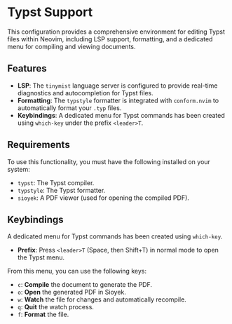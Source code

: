 # Typst Support

This configuration provides a comprehensive environment for editing Typst files within Neovim, including LSP support, formatting, and a dedicated menu for compiling and viewing documents.

## Features

- **LSP**: The `tinymist` language server is configured to provide real-time diagnostics and autocompletion for Typst files.
- **Formatting**: The `typstyle` formatter is integrated with `conform.nvim` to automatically format your `.typ` files.
- **Keybindings**: A dedicated menu for Typst commands has been created using `which-key` under the prefix `<leader>T`.

## Requirements

To use this functionality, you must have the following installed on your system:

- `typst`: The Typst compiler.
- `typstyle`: The Typst formatter.
- `sioyek`: A PDF viewer (used for opening the compiled PDF).

## Keybindings

A dedicated menu for Typst commands has been created using `which-key`.

- **Prefix**: Press `<leader>T` (Space, then Shift+T) in normal mode to open the Typst menu.

From this menu, you can use the following keys:

- `c`: **Compile** the document to generate the PDF.
- `o`: **Open** the generated PDF in Sioyek.
- `w`: **Watch** the file for changes and automatically recompile.
- `q`: **Quit** the watch process.
- `f`: **Format** the file.
